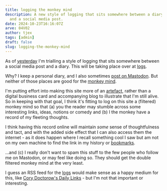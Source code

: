 ```yaml
---
title: logging the monkey mind
description: A new style of logging that sits somewhere between a diary entry
  and a social media post.
date: 2024-10-23T16:16:07Z
arve: 04V02
author: tjex
tags: [admin]
draft: false
slug: logging-the-monkey-mind
---
```


As of [yesterday](https://tjex.net/logs/04V01) I'm trialling a style of logging that sits somewhere between a
social media post and a diary. This will be taking place over at
[logs](https://tjex.net/logs).

Why? I keep a personal diary, and I also sometimes [post on
Mastodon](https://fosstodon.org/@tjex). But neither of those places are good for
the [monkey mind](https://en.wikipedia.org/wiki/Monkey_mind).

I'm putting effort into making this site more of an
[artefact](https://tjex.net/#this-site), rather than a digital business
card and accompanying blog to illustrate that I'm still alive. So in keeping
with that goal, I think it's fitting to log on this site a (filtered) monkey
mind so that (a) you the reader may
stumble across some interesting links, ideas, notions or comedy and (b) I the
monkey have a record of my fleeting thoughts.

I think having this record online will maintain _some_ sense of thoughtfulness and
tact, and with the added side effect that I can also access them the
internet - as it does happen where I recall something cool I saw but am not on
my own machine to find the link in my history or
[bookmarks](https://github.com/sysid/bkmr).

...and (c) I really don't want to spam this stuff to the few people who follow
me on Mastodon, or may feel like doing so. They should get the double filtered
monkey mind at the very least.

I guess an RSS feed for the [logs](https://tjex.net/logs) would make sense as a
happy medium for this, like [Cory Doctorow's Daily Links](https://pluralistic.net/) - but
I'm not that important or interesting. 
